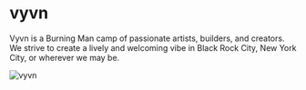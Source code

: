 # vyvn

Vyvn is a Burning Man camp of passionate artists, builders, and creators. We strive to create a lively and welcoming vibe in Black Rock City, New York City, or wherever we may be.

![vyvn](https://s3.amazonaws.com/vyvn/images/gallery/vyvn-burning-man-15/thumbnails/25.jpg)
